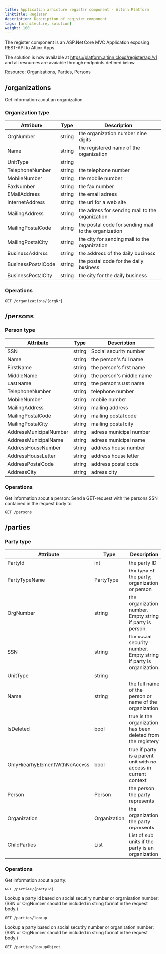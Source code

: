 ```yaml
---
title: Application arhicture register component - Altinn Platform
linktitle: Register
description: Description of register component
tags: [architecture, solution]
weight: 100
---
```


The register component is an ASP.Net Core MVC Application exposing REST-API to Altinn Apps.

The solution is now available at https://platform.altinn.cloud/register/api/v1 and all resources are avaiable through endpoints defined below.

Resource: Organizations, Parties, Persons

## /organizations

Get information about an organization:

### Organization type

| Attribute | Type | Description |
| --------- | ---- | ----------- |
| OrgNumber | string  | the organization number nine digits |
| Name |  string | the registered name of the organization |
| UnitType | string  |    |
| TelephoneNumber | string   | the telephone number |
| MobileNumber |  string | the mobile number |
| FaxNumber |  string | the fax number |
| EMailAddress | string | the email adress  |
| InternetAddress | string | the url for a web site |
| MailingAddress | string | the adress for sending mail to the organization |
| MailingPostalCode | string | the postal code for sending mail to the organization |
| MailingPostalCity | string | the city for sending mail to the organization  |
| BusinessAddress | string | the address of the daily business |
| BusinessPostalCode | string | the postal code for the daily business  |  
| BusinessPostalCity | string | the city for the daily business|  

### Operations

```http
GET /organizations/{orgNr}
```

## /persons

### Person type
| Attribute | Type | Description |
| --------- | ---- | ----------- |
| SSN | string |  Social security number |
| Name | string | the person's full name |
| FirstName | string | the person's first name |
| MiddleName | string | the person's middle name |
| LastName | string | the person's last name |
| TelephoneNumber | string | telephone number |
| MobileNumber | string  | mobile number |
| MailingAddress | string |  mailing address |
| MailingPostalCode | string | mailing postal code |
| MailingPostalCity | string | mailing postal city |
| AddressMunicipalNumber | string | adress municipal number |
| AddressMunicipalName | string | adress municipal name |
| AddressHouseNumber | string | address house number |
| AddressHouseLetter | string | address house letter |
| AddressPostalCode | string | address postal code |
| AddressCity |string  | adress city  |

### Operations

Get information about a person:
Send a GET-request with the persons SSN contained in the request body to

```http
GET /persons
```

## /parties

### Party type

| Attribute | Type | Description |
| --------- | ---- | ----------- |
| PartyId | int | the party ID |  
| PartyTypeName | PartyType | the type of the party; organization or person |  
| OrgNumber | string | the organization number. Empty string if party is person. |  
| SSN | string | the social security number. Empty string if party is organization. |  
| UnitType | string |  |  
| Name | string | the full name of the person or name of the organization |  
| IsDeleted | bool | true is the organization has been deleted from the registery |  
| OnlyHiearhyElementWithNoAccess | bool | true if party is a parent unit with no access in current context|  
| Person | Person | the person the party represents |  
| Organization | Organization | the organization the party represents |  
| ChildParties | List<Party> | List of sub units if the party is an organization |  

### Operations

Get information about a party:

```http
GET /parties/{partyId}
```

Lookup a party id based on social secutiry number or organisation number:
(SSN or OrgNumber should be included in string format in the request body.)

```http
GET /parties/lookup
```

Lookup a party based on social secutiry number or organisation number:
(SSN or OrgNumber should be included in string format in the request body.)

```http
GET /parties/lookupObject
```
